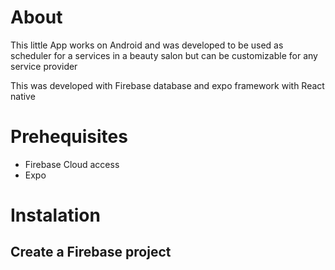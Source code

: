 # About
This little App works on Android and was developed to be used as scheduler for a services in a beauty salon but can be customizable for any service provider

This was developed with Firebase database and expo framework with React native
 
# Prehequisites 
- Firebase Cloud access
- Expo

# Instalation

## Create a Firebase project
 
